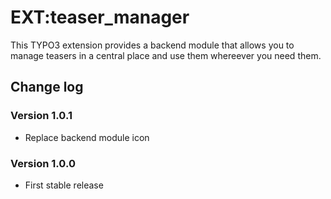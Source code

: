 # EXT:teaser_manager

This TYPO3 extension provides a backend module that allows you to manage teasers in a central place and use them whereever you need them.

## Change log

### Version 1.0.1
- Replace backend module icon

### Version 1.0.0

- First stable release